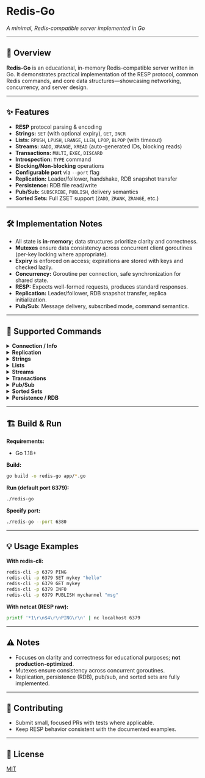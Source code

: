 # Redis-Go

_A minimal, Redis-compatible server implemented in Go_

---

## 🚀 Overview

**Redis-Go** is an educational, in-memory Redis-compatible server written in Go. It demonstrates practical implementation of the RESP protocol, common Redis commands, and core data structures—showcasing networking, concurrency, and server design.

---

## ✨ Features

- **RESP** protocol parsing & encoding
- **Strings:** `SET` (with optional expiry), `GET`, `INCR`
- **Lists:** `RPUSH`, `LPUSH`, `LRANGE`, `LLEN`, `LPOP`, `BLPOP` (with timeout)
- **Streams:** `XADD`, `XRANGE`, `XREAD` (auto-generated IDs, blocking reads)
- **Transactions:** `MULTI`, `EXEC`, `DISCARD`
- **Introspection:** `TYPE` command
- **Blocking/Non-blocking** operations
- **Configurable port** via `--port` flag
- **Replication:** Leader/follower, handshake, RDB snapshot transfer
- **Persistence:** RDB file read/write
- **Pub/Sub:** `SUBSCRIBE`, `PUBLISH`, delivery semantics
- **Sorted Sets:** Full ZSET support (`ZADD`, `ZRANK`, `ZRANGE`, etc.)

---

## 🛠️ Implementation Notes

- All state is **in-memory**; data structures prioritize clarity and correctness.
- **Mutexes** ensure data consistency across concurrent client goroutines (per-key locking where appropriate).
- **Expiry** is enforced on access; expirations are stored with keys and checked lazily.
- **Concurrency:** Goroutine per connection, safe synchronization for shared state.
- **RESP:** Expects well-formed requests, produces standard responses.
- **Replication:** Leader/follower, RDB snapshot transfer, replica initialization.
- **Pub/Sub:** Message delivery, subscribed mode, command semantics.

---

## 📝 Supported Commands

<details>
<summary><strong>Connection / Info</strong></summary>

- `PING`, `ECHO`, `INFO`
- `INFO` supports leader/replica-specific fields
</details>

<details>
<summary><strong>Replication</strong></summary>

- Configurable port, handshake, RDB transfer (empty/full)
- Command propagation, ACK semantics, `WAIT` command
</details>

<details>
<summary><strong>Strings</strong></summary>

- `SET key value [PX milliseconds]`
- `GET key`
- `INCR key`
</details>

<details>
<summary><strong>Lists</strong></summary>

- `RPUSH`, `LPUSH`, `LRANGE`, `LLEN`, `LPOP`, `BLPOP`
</details>

<details>
<summary><strong>Streams</strong></summary>

- `XADD`, `XRANGE`, `XREAD` (`STREAMS`, `BLOCK`, `$`, `+`, `-`)
</details>

<details>
<summary><strong>Transactions</strong></summary>

- `MULTI`, `EXEC`, `DISCARD`
</details>

<details>
<summary><strong>Pub/Sub</strong></summary>

- `SUBSCRIBE`, `UNSUBSCRIBE`, `PUBLISH`
- Subscribed mode, `PING` in subscribed mode, message delivery
</details>

<details>
<summary><strong>Sorted Sets</strong></summary>

- `ZADD key score member [score member ...]`
- `ZRANK`, `ZREVRANK`
- `ZRANGE` (negative indexes, `COUNT`)
- `ZCOUNT key min max`
- `ZSCORE key member`
- `ZREM key member [member ...]`
</details>

<details>
<summary><strong>Persistence / RDB</strong></summary>

- RDB file config, snapshot read/write
- Key reads, string values, multi-key, expiry-aware reads
</details>

---

## 🏗️ Build & Run

**Requirements:**  
- Go 1.18+

**Build:**
```sh
go build -o redis-go app/*.go
```

**Run (default port 6379):**
```sh
./redis-go
```

**Specify port:**
```sh
./redis-go --port 6380
```

---

## 💡 Usage Examples

**With redis-cli:**
```sh
redis-cli -p 6379 PING
redis-cli -p 6379 SET mykey "hello"
redis-cli -p 6379 GET mykey
redis-cli -p 6379 INFO
redis-cli -p 6379 PUBLISH mychannel "msg"
```

**With netcat (RESP raw):**
```sh
printf '*1\r\n$4\r\nPING\r\n' | nc localhost 6379
```

---

## ⚠️ Notes

- Focuses on clarity and correctness for educational purposes; **not production-optimized**.
- Mutexes ensure consistency across concurrent goroutines.
- Replication, persistence (RDB), pub/sub, and sorted sets are fully implemented.

---

## 🤝 Contributing

- Submit small, focused PRs with tests where applicable.
- Keep RESP behavior consistent with the documented examples.

---

## 📄 License

[MIT](LICENSE)

